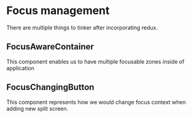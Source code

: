 # Focus management

There are multiple things to tinker after incorporating redux.

## FocusAwareContainer

This component enables us to have multiple focusable zones inside of application

## FocusChangingButton

This component represents how we would change focus context when adding new split screen.

